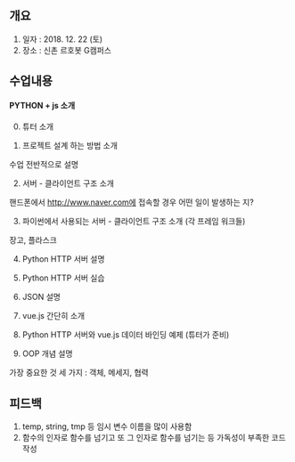 ## 개요
1. 일자 : 2018. 12. 22 (토)
2. 장소 : 신촌 르호봇 G캠퍼스

## 수업내용
#### PYTHON + js 소개
0. 튜터 소개

1. 프로젝트 설계 하는 방법 소개

수업 전반적으로 설명

2. 서버 - 클라이언트 구조 소개

핸드폰에서 http://www.naver.com에 접속할 경우 어떤 일이 발생하는 지?

3. 파이썬에서 사용되는 서버 - 클라이언트 구조 소개 (각 프레임 워크들)

장고, 플라스크

4. Python HTTP 서버 설명

5. Python HTTP 서버 실습

6. JSON 설명

7. vue.js 간단히 소개 

8. Python HTTP 서버와 vue.js 데이터 바인딩 예제 (튜터가 준비)

9. OOP 개념 설명

가장 중요한 것 세 가지 : 객체, 메세지, 협력

## 피드백
1. temp, string, tmp 등 임시 변수 이름을 많이 사용함
2. 함수의 인자로 함수를 넘기고 또 그 인자로 함수를 넘기는 등 가독성이 부족한 코드 작성
